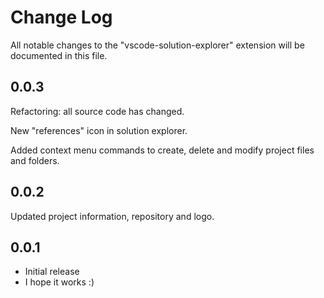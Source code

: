 # Change Log

All notable changes to the "vscode-solution-explorer" extension will be documented in this file.

## 0.0.3

Refactoring: all source code has changed.

New "references" icon in solution explorer.

Added context menu commands to create, delete and modify project files and folders.

## 0.0.2

Updated project information, repository and logo.

## 0.0.1

- Initial release
- I hope it works :)